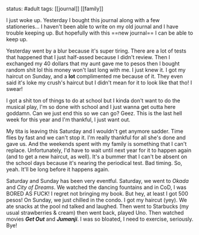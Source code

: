 status: #adult 
tags: [[journal]] [[family]]

I just woke up. Yesterday I bought this journal along with a few stationeries... I haven't been able to write on my old journal and I have trouble keeping up. But hopefully with this ==new journal== I can be able to keep up. 

Yesterday went by a blur because it's super tiring. There are a lot of tests that happened that I just half-assed because I didn't review. Then I exchanged my 40 dollars that my aunt gave me to pesos then I bought random shit lol this money won't last long with me. I just knew it. I got my haircut on Sunday, and a **lot** complimented me because of it. They even said it's loke my crush's haircut but I didn't mean for it to look like that tho! I swear!

I got a shit ton of things to do at school but I kinda don't want to do the musical play, I'm so done with school and I just wanna get outta here goddamn. Can we just end this so we can go? Geez. This is the last hell week for this year and I'm thankful, I just want out.

My tita is leaving this Saturday and I wouldn't get anymore sadder. Time flies by fast and we can't stop it. I'm really thankful for all she's done and gave us. And the weekends spent with my family is something that I can't replace. Unfortunately, I'd have to wait until next year for it to happen again (and to get a new haircut, as well). It's a bummer that I can't be absent on the school days because it's nearing the periodical test. Bad timing. So, yeah. It'll be long before it happens again.

Saturday and Sunday has been very eventful. Saturday, we went to *Okada* and *City of Dreams*. We watched the dancing fountains and in CoD, I was BORED AS FUCK! I regret not bringing my book. But hey, at least I got 500 pesos! On Sunday, we just chilled in the condo. I got my haircut (yey). We ate snacks at the pool nd talked and laughed. Then went to Starbucks (my usual strawberries & cream) then went back, played Uno. Then watched movies ***Get Out*** and ***Jumanji***. I was so bloated, I need to exercise, seriously. Bye!